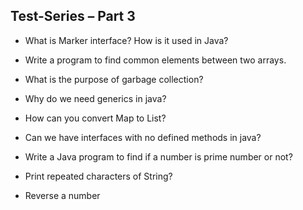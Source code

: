 

Test-Series – Part 3
---

- What is Marker interface? How is it used in Java?

- Write a program to find common elements between two arrays.

- What is the purpose of garbage collection?

- Why do we need generics in java?

- How can you convert Map to List?

- Can we have interfaces with no defined methods in java?

- Write a Java program to find if a number is prime number or not?

- Print repeated characters of String?

- Reverse a number
